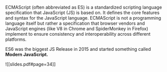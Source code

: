 ECMAScript (often abbreviated as ES) is a standardized scripting language specification that JavaScript (JS) is based on. It defines the core features and syntax for the JavaScript language. ECMAScript is not a programming language itself but rather a specification that browser vendors and JavaScript engines (like V8 in Chrome and SpiderMonkey in Firefox) implement to ensure consistency and interoperability across different platforms.

ES6 was the biggest JS Release in 2015 and started something called **Modern JavaScript.**

![[slides.pdf#page=34]]